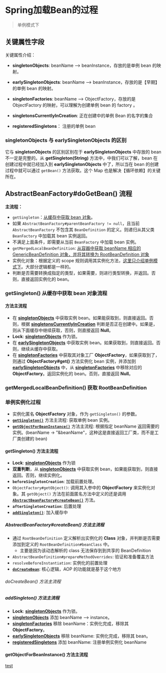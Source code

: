 # Spring加载Bean的过程

> 单例模式下

## 关键属性字段

关键属性介绍：<br/>

- <span id="singletonObjects_desc">**singletonObjects**</span>: beanName --> beanInstance，存放的是单例 bean 的映射。
- <span id="earlySingletonObjects_desc">**earlySingletonObjects**</span>: beanName --> beanInstance，存放的是【早期】的单例 bean 的映射。

- <span id="singletonFactories_desc">**singletonFactories**</span>:  beanName --> ObjectFactory，存放的是 ObjectFactory 的映射，可以理解为创建单例 bean 的 factory 。
- <span id="singletonsCurrentlyInCreation_desc">**singletonsCurrentlyInCreation**</span>: 正在创建中的单例 Bean 的名字的集合



- <span id="registeredSingletons_desc">**registeredSingletons**</span>： 注册的单例 bean



### <span id="singletonObjects_diff_with_earlySingletonObjects">**singletonObjects** 与 **earlySingletonObjects** 的区别</span>

它与 **singletonObjects** 的区别区别在于 **earlySingletonObjects** 中存放的 bean 不一定是完整的。从 **getSingleton(String)** 方法中，中我们可以了解，bean 在创建过程中就已经加入到 **earlySingletonObjects** 中了，所以当在 bean 的创建过程中就可以通过 `getBean()` 方法获取。这个 Map 也是解决【循环依赖】的关键所在。



## AbstractBeanFactory#doGetBean() 流程

**主流程：**

- `getSingleton`：[从缓存中获取 bean 对象](#method_getSingleton_load_bean_from_cache)。
- 如果 `AbstractBeanFactory#parentBeanFactory != null`，且当前 `AbstractBeanFactory` 不包含其 `BeanDefinition` 的定义。则递归从其父类 `BeanFactory` 中加载其 bean 实例返回。
- 不满足上面条件，即需要从当前 `BeanFactory` 中加载 bean 实例。
- `getMergedLocalBeanDefinition`: [从容器中获取 beanName 相应的 GenericBeanDefinition 对象，并将其转换为 RootBeanDefinition 对象](#method_getMergedLocalBeanDefinition)
- 实例化对象：根据定义的 scope 规则调用其实例化方法，[这里只介绍单例模式下](#singleton_bean_instance_process)。大部分逻辑都是一样的。
- 判断是否需要转换成指定的类型，如果需要，则进行类型转换，并返回。否则，直接返回实例化的 bean。



### <span id="method_getSingleton_load_bean_from_cache">getSingleton() 从缓存中获取 bean 对象流程</span>

#### <span id="method_getSingleton_main_process">方法主流程</span>

- 在 [**singletonObjects**](#singletonObjects_desc) 中获取实例 bean。如果能获取到，则直接返回。否则，根据 [**singletonsCurrentlyInCreation**](#singletonsCurrentlyInCreation_desc) 判断是否正在创建中。如果是，则从下面缓存中继续获取，否则，则直接返回 **Null**。
- **Lock**: [**singletonObjects**](#singletonObjects_desc) 作为锁。
- 在 [**earlySingletonObjects**](#earlySingletonObjects_desc) 中获取实例 bean。如果获取到，则直接返回。否则，继续从缓存中获取。
- 在 [**singletonFactories**](#singletonFactories_desc) 中获取其对象工厂 **ObjectFactory**，如果获取到了，则通过 **ObjectFactory#get()** 方法实例化 bean 实例，并添加到 [**earlySingletonObjects**](#earlySingletonObjects_desc) 中，从 [**singletonFactories**](#singletonFactories_desc) 中移除对应的 **ObjectFactory**。返回实例化的 bean。否则，直接返回 **Null**。



### <span id="method_getMergedLocalBeanDefinition">getMergedLocalBeanDefinition() 获取 RootBeanDefinition</span>





### <span id="getSingleton">单例实例化过程</span>



- 实例化匿名 **ObjectFactory** 对象，作为 `getSingleton()` 的参数。
- [**`getSingleton()`**](#method_getSingleton_main_process) 方法主流程: 获取单例 bean 实例。
- [**`getObjectForBeanInstance()`**](#method_getObjectForBeanInstance_main_process) 方法主流程: 根据指定 beanName 返回需要的实例。(beanName -> "&beanName"，这种这是直接返回工厂类，而不是工厂类创建的 bean)



#### <span id="method_getSingleton_main_process">getSingleton() 方法主流程</span>



- **Lock**: [**singletonObjects**](#singletonObjects_desc) 作为锁
- **双重判断**，从 [**singletonObjects**](#singletonObjects_desc) 中获取实例 bean，如果能获取到，则直接返回。否则，继续实例化。
- **`beforeSingletonCreation`**: 加载前置处理。
- `ObjectFactory#getObject()`: 调用其入参中的 **ObjectFactory** 来实例化对象。其 `getObject()` 方法在前面匿名方法中定义的还是调用 [**`AbstractBeanFactory#createBean()`**](#method_createBean_main_process) 方法。 
- **`afterSingletonCreation`**: 后置处理
- [**`addSingleton()`**](#method_addSingleton_main_process): 加入缓存中



##### <span id="method_createBean_main_process">AbstractBeanFactory#createBean() 方法主流程</span>

- 通过 `RootBeanDefinition` 定义解析出实例化的 **Class** 对象，并判断是否需要添加到定义的 `RootBeanDefinition#beanClass` 中。
  - 主要是因为该动态解析的 class 无法保存到到共享的 BeanDefinition
- `AbstractBeanDefinition#prepareMethodOverrides`: 验证和准备覆盖方法
- `resolveBeforeInstantiation`: 实例化的前置处理
- [**`doCreateBean`**](#method_doCreateBean_main_process): 核心逻辑，AOP 的功能就是基于这个地方



###### <span id="method_doCreateBean_main_process">doCreateBean() 方法主流程</span>



##### <span id="method_addSingleton_main_process">addSingleton() 方法主流程</span>

- **Lock**: [**singletonObjects**](#singletonObjects_desc) 作为锁。
- [**singletonObjects**](#singletonObjects_desc) 添加 beanName ——> instance。
- [**singletonFactories**](#singletonFactories_desc) 移除 beanName：实例化完成，移除其 **ObjectFactory**。
- [**earlySingletonObjects**](#earlySingletonObjects_desc) 移除 beanName: 实例化完成，移除其 bean。
- [**registeredSingletons**](#registeredSingletons_desc) 添加 beanName: 注册单例实例化 beanName



#### <span id="method_getObjectForBeanInstance_main_process">getObjectForBeanInstance() 方法主流程</span>



[test](Spring%20加载Bean的过程_getSingleton%20实例化单例对象.html)